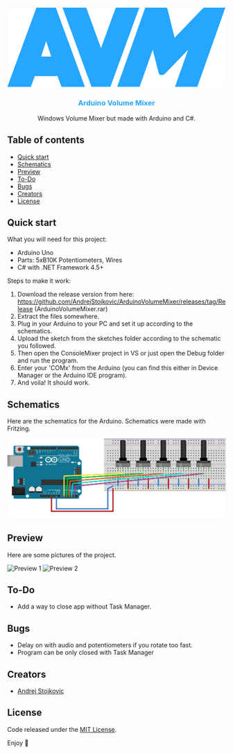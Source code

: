 <p align="center">
  <a href="https://github.com/AndrejStojkovic/Arduino-TempControl">
    <img src="/Misc/logo.png" alt="Logo">
  </a>

  <h3 align="center" style="color: #26a6ff">Arduino Volume Mixer</h3>

  <p align="center">
    Windows Volume Mixer but made with Arduino and C#.
  </p>
</p>


## Table of contents

- [Quick start](#quick-start)
- [Schematics](#schematics)
- [Preview](#preview)
- [To-Do](#to-do)
- [Bugs](#bugs)
- [Creators](#creators)
- [License](#license)


## Quick start

What you will need for this project:
- Arduino Uno
- Parts: 5xB10K Potentiometers, Wires
- C# with .NET Framework 4.5+

Steps to make it work:
1. Download the release version from here: https://github.com/AndrejStojkovic/ArduinoVolumeMixer/releases/tag/Release (ArduinoVolumeMixer.rar)
2. Extract the files somewhere.
3. Plug in your Arduino to your PC and set it up according to the schematics.  
4. Upload the sketch from the sketches folder according to the schematic you followed.
5. Then open the ConsoleMixer project in VS or just open the Debug folder and run the program.
6. Enter your 'COMx' from the Arduino (you can find this either in Device Manager or the Arduino IDE program).
7. And voila! It should work.

## Schematics

Here are the schematics for the Arduino.
Schematics were made with Fritzing.

<img src="/Schematic/avm_schem_bb.png" alt="Schematic 1">

## Preview

Here are some pictures of the project.

<img src="/Misc/1.jpg" alt="Preview 1">
<img src="/Misc/2.jpg" alt="Preview 2">

## To-Do

- Add a way to close app without Task Manager.

## Bugs

- Delay on with audio and potentiometers if you rotate too fast.
- Program can be only closed with Task Manager

## Creators

- [Andrej Stojkovic](https://github.com/AndrejStojkovic)

## License

Code released under the [MIT License](LICENSE.md).

Enjoy :metal:
